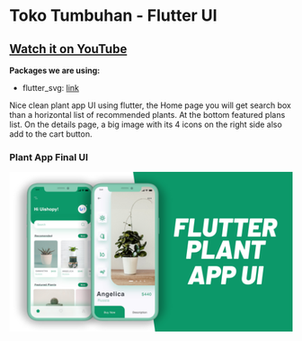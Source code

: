 # Toko Tumbuhan - Flutter UI

## [Watch it on YouTube](https://youtu.be/LN668OAUrK4)

**Packages we are using:**

- flutter_svg: [link](https://pub.dev/packages/flutter_svg)

Nice clean plant app UI using flutter, the Home page you will get search box than a horizontal list of recommended plants. At the bottom featured plans list. On the details page, a big image with its 4 icons on the right side also add to the cart button.

### Plant App Final UI

![App UI](/plant.png)
